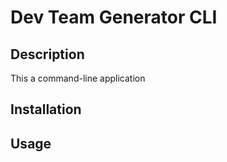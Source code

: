 # Dev Team Generator CLI

## Description
This a command-line application 

## Installation

## Usage